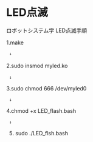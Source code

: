 # LED点滅
ロボットシステム学
LED点滅手順

  1.make
 
     ↓

 2.sudo insmod myled.ko
　
 
     ↓

3.sudo chmod 666 /dev/myled0
       
            
     ↓


4.chmod +x LED_flash.bash
       
              
     ↓


5. sudo ./LED_flsh.bash
